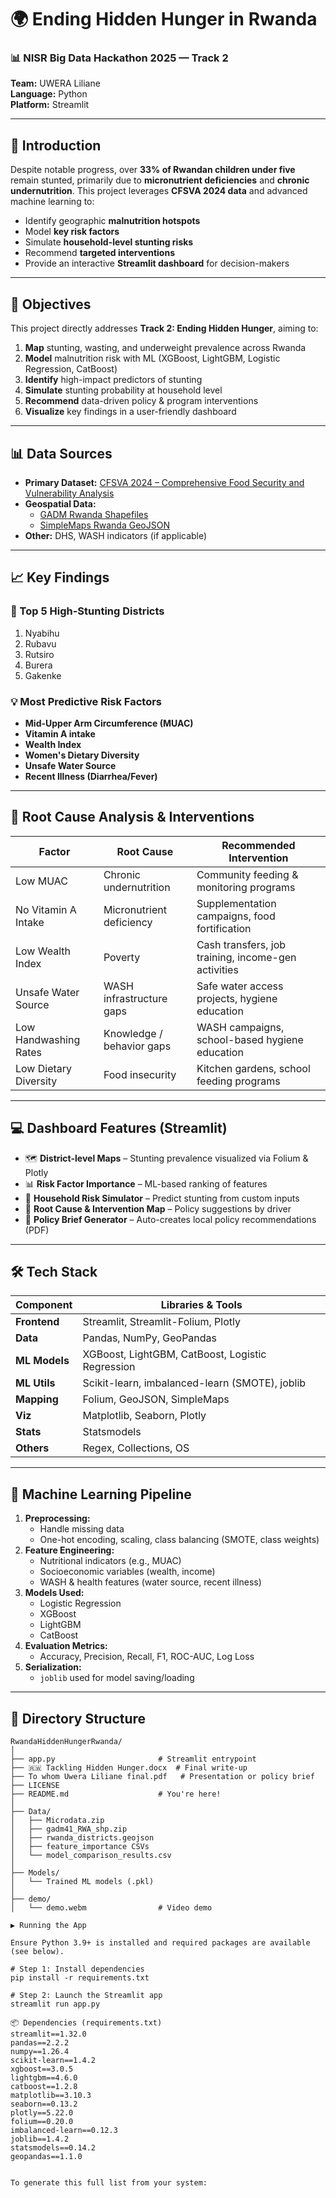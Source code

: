 # 🌍 Ending Hidden Hunger in Rwanda  
### 📊 NISR Big Data Hackathon 2025 — Track 2  
**Team:** UWERA Liliane  
**Language:** Python  
**Platform:** Streamlit  

---

## 📌 Introduction

Despite notable progress, over **33% of Rwandan children under five** remain stunted, primarily due to **micronutrient deficiencies** and **chronic undernutrition**. This project leverages **CFSVA 2024 data** and advanced machine learning to:

- Identify geographic **malnutrition hotspots**  
- Model **key risk factors**  
- Simulate **household-level stunting risks**  
- Recommend **targeted interventions**  
- Provide an interactive **Streamlit dashboard** for decision-makers  

---

## 🎯 Objectives

This project directly addresses **Track 2: Ending Hidden Hunger**, aiming to:

1. **Map** stunting, wasting, and underweight prevalence across Rwanda  
2. **Model** malnutrition risk with ML (XGBoost, LightGBM, Logistic Regression, CatBoost)  
3. **Identify** high-impact predictors of stunting  
4. **Simulate** stunting probability at household level  
5. **Recommend** data-driven policy & program interventions  
6. **Visualize** key findings in a user-friendly dashboard  

---

## 📊 Data Sources

- **Primary Dataset:** [CFSVA 2024 – Comprehensive Food Security and Vulnerability Analysis](https://statistics.gov.rw/data-sources/surveys/CFSVA/comprehensive-food-security-vulnerability-analysis-cfsva-2024)  
- **Geospatial Data:**  
  - [GADM Rwanda Shapefiles](https://gadm.org/)  
  - [SimpleMaps Rwanda GeoJSON](https://simplemaps.com/gis/country/rw)  
- **Other:** DHS, WASH indicators (if applicable)  

---

## 📈 Key Findings

### 🔺 Top 5 High-Stunting Districts
1. Nyabihu  
2. Rubavu  
3. Rutsiro  
4. Burera  
5. Gakenke  

### 💡 Most Predictive Risk Factors
- **Mid-Upper Arm Circumference (MUAC)**  
- **Vitamin A intake**  
- **Wealth Index**  
- **Women's Dietary Diversity**  
- **Unsafe Water Source**  
- **Recent Illness (Diarrhea/Fever)**  

---

## 🧩 Root Cause Analysis & Interventions

| **Factor**               | **Root Cause**            | **Recommended Intervention**                        |
|--------------------------|---------------------------|-----------------------------------------------------|
| Low MUAC                 | Chronic undernutrition     | Community feeding & monitoring programs             |
| No Vitamin A Intake      | Micronutrient deficiency   | Supplementation campaigns, food fortification       |
| Low Wealth Index         | Poverty                    | Cash transfers, job training, income-gen activities |
| Unsafe Water Source      | WASH infrastructure gaps   | Safe water access projects, hygiene education       |
| Low Handwashing Rates    | Knowledge / behavior gaps  | WASH campaigns, school-based hygiene education      |
| Low Dietary Diversity    | Food insecurity            | Kitchen gardens, school feeding programs            |

---

## 💻 Dashboard Features (Streamlit)

- 🗺️ **District-level Maps** – Stunting prevalence visualized via Folium & Plotly  
- 📊 **Risk Factor Importance** – ML-based ranking of features  
- 🧮 **Household Risk Simulator** – Predict stunting from custom inputs  
- 🧠 **Root Cause & Intervention Map** – Policy suggestions by driver  
- 📝 **Policy Brief Generator** – Auto-creates local policy recommendations (PDF)  

---

## 🛠️ Tech Stack

| Component     | Libraries & Tools |
|--------------|--------------------|
| **Frontend** | Streamlit, Streamlit-Folium, Plotly |
| **Data**     | Pandas, NumPy, GeoPandas |
| **ML Models**| XGBoost, LightGBM, CatBoost, Logistic Regression |
| **ML Utils** | Scikit-learn, imbalanced-learn (SMOTE), joblib |
| **Mapping**  | Folium, GeoJSON, SimpleMaps |
| **Viz**      | Matplotlib, Seaborn, Plotly |
| **Stats**    | Statsmodels |
| **Others**   | Regex, Collections, OS |

---

## 🧠 Machine Learning Pipeline

1. **Preprocessing:**
   - Handle missing data  
   - One-hot encoding, scaling, class balancing (SMOTE, class weights)  
2. **Feature Engineering:**
   - Nutritional indicators (e.g., MUAC)  
   - Socioeconomic variables (wealth, income)  
   - WASH & health features (water source, recent illness)  
3. **Models Used:**
   - Logistic Regression  
   - XGBoost  
   - LightGBM  
   - CatBoost  
4. **Evaluation Metrics:**
   - Accuracy, Precision, Recall, F1, ROC-AUC, Log Loss  
5. **Serialization:**
   - `joblib` used for model saving/loading  

---

## 📂 Directory Structure

```plaintext
RwandaHiddenHungerRwanda/
│
├── app.py                       # Streamlit entrypoint
├── 🇷🇼 Tackling Hidden Hunger.docx  # Final write-up
├── To whom Uwera Liliane final.pdf   # Presentation or policy brief
├── LICENSE
├── README.md                    # You're here!
│
├── Data/
│   ├── Microdata.zip
│   ├── gadm41_RWA_shp.zip
│   ├── rwanda_districts.geojson
│   ├── feature_importance CSVs
│   └── model_comparison_results.csv
│
├── Models/
│   └── Trained ML models (.pkl)
│
├── demo/
│   └── demo.webm                # Video demo

▶️ Running the App

Ensure Python 3.9+ is installed and required packages are available (see below).

# Step 1: Install dependencies
pip install -r requirements.txt

# Step 2: Launch the Streamlit app
streamlit run app.py

📦 Dependencies (requirements.txt)
streamlit==1.32.0
pandas==2.2.2
numpy==1.26.4
scikit-learn==1.4.2
xgboost==3.0.5
lightgbm==4.6.0
catboost==1.2.8
matplotlib==3.10.3
seaborn==0.13.2
plotly==5.22.0
folium==0.20.0
imbalanced-learn==0.12.3
joblib==1.4.2
statsmodels==0.14.2
geopandas==1.1.0


To generate this full list from your system:
